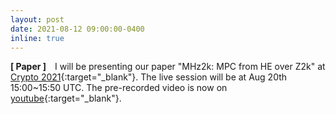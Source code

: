 ```yaml
---
layout: post
date: 2021-08-12 09:00:00-0400
inline: true
---
```


**[ Paper ]** I will be presenting our paper "MHz2k: MPC from HE over Z2k" at [Crypto 2021](https://crypto.iacr.org/2021/){:target="\_blank"}. The live session will be at Aug 20th 15:00~15:50 UTC. The pre-recorded video is now on [youtube](https://youtu.be/Hi6pU7eT0k4){:target="\_blank"}. 